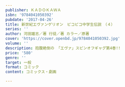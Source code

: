 ```yaml
---
publisher: ＫＡＤＯＫＡＷＡ
isbn: '9784041050392'
pubdate: '2017-04-26'
title: 新世紀エヴァンゲリオン　ピコピコ中学生伝説　（４）
series: ''
author: 河田雄志／著 行徒／著 カラー／原著
cover: 'https://cover.openbd.jp/9784041050392.jpg'
volume: ''
description: 抱腹絶倒の 「エヴァ」スピンオフギャグ第4巻!!
price: '580'
genre: ''
target: 一般
format: コミック
content: コミックス・劇画

---
```

